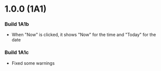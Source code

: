 # 1.0.0 (1A1)

### Build 1A1b

- When "Now" is clicked, it shows "Now" for the time and "Today" for the date

### Build 1A1c

- Fixed some warnings
